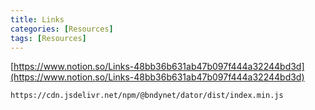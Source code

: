 ```yaml
---
title: Links 
categories: [Resources]
tags: [Resources]
---
```


[https://www.notion.so/Links-48bb36b631ab47b097f444a32244bd3d](https://www.notion.so/Links-48bb36b631ab47b097f444a32244bd3d)


```text
https://cdn.jsdelivr.net/npm/@bndynet/dator/dist/index.min.js
```

